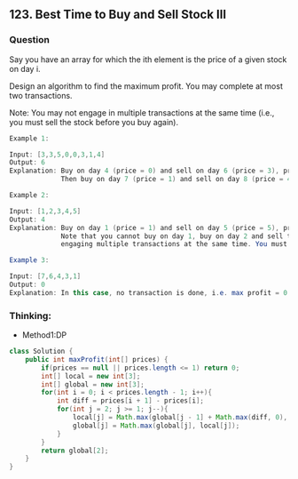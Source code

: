 ## 123. Best Time to Buy and Sell Stock III

### Question
Say you have an array for which the ith element is the price of a given stock on day i.

Design an algorithm to find the maximum profit. You may complete at most two transactions.

Note: You may not engage in multiple transactions at the same time (i.e., you must sell the stock before you buy again).

```Java
Example 1:

Input: [3,3,5,0,0,3,1,4]
Output: 6
Explanation: Buy on day 4 (price = 0) and sell on day 6 (price = 3), profit = 3-0 = 3.
             Then buy on day 7 (price = 1) and sell on day 8 (price = 4), profit = 4-1 = 3.

Example 2:

Input: [1,2,3,4,5]
Output: 4
Explanation: Buy on day 1 (price = 1) and sell on day 5 (price = 5), profit = 5-1 = 4.
             Note that you cannot buy on day 1, buy on day 2 and sell them later, as you are
             engaging multiple transactions at the same time. You must sell before buying again.

Example 3:

Input: [7,6,4,3,1]
Output: 0
Explanation: In this case, no transaction is done, i.e. max profit = 0.
```

### Thinking:
* Method1:DP

```Java
class Solution {
    public int maxProfit(int[] prices) {
        if(prices == null || prices.length <= 1) return 0;
        int[] local = new int[3];
        int[] global = new int[3];
        for(int i = 0; i < prices.length - 1; i++){
            int diff = prices[i + 1] - prices[i];
            for(int j = 2; j >= 1; j--){
                local[j] = Math.max(global[j - 1] + Math.max(diff, 0), local[j] + diff);
                global[j] = Math.max(global[j], local[j]);
            }
        }
        return global[2];
    }
}
```